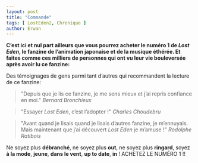 ```yaml
---
layout: post
title: "Commande"
tags: [ LostEden2, Chronique ]
author: Erwan
---
```


**C’est ici et nul part ailleurs que vous pourrez acheter le numéro 1 de *Lost Eden*, le fanzine de l’animation japonaise et de la musique éthérée. Et faites comme ces milliers de personnes qui ont vu leur vie bouleversée après avoir lu ce fanzine:**

Des témoignages de gens parmi tant d’autres qui recommandent la lecture de ce fanzine:


>"Depuis que je lis ce fanzine, je me sens mieux et j’ai repris confiance en moi." <cite>Bernard Bronchieux</cite>

>"Essayer *Lost Eden*, c’est l’adopter !" <cite>Charles Choudebru</cite>

>"Avant quand je lisais quand je lisais d’autres fanzine, je m’ennuyais. Mais maintenant que j’ai découvert *Lost Eden* je m’amuse !" <cite>Rodolphe Ratibois</cite>

 Ne soyez plus **débranché**, ne soyez plus **out**, ne soyez plus **ringard**, soyez **à la mode**, **jeune**, **dans le vent**, **up to date**, **in** ! ACHETEZ LE NUMÉRO 1 !!  